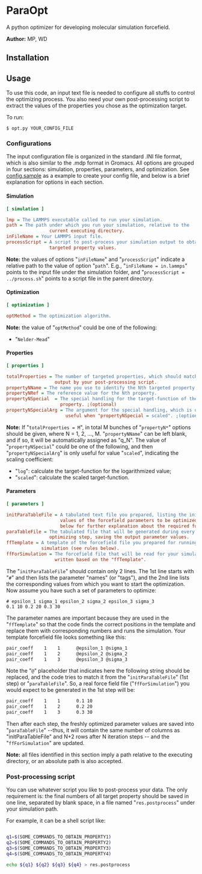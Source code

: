 # ParaOpt

A python optimizer for developing molecular simulation forcefield.

**Author:** MP, WD

## Installation

### 

## Usage

To use this code, an input text file is needed to configure all stuffs to
control the optimizing process. You also need your own post-processing script
to extract the values of the properties you chose as the optimization target.

To run:

    $ opt.py YOUR_CONFIG_FILE

### Configurations

The input configuration file is organized in the standard .INI file format,
which is also similar to the .mdp format in Gromacs. All options are grouped
in four sections: simulation, properties, parameters, and optimization.
See [config.sample] as a example to create your config file, and below is a 
brief explanation for options in each section.

#### Simulation
```Ini
[ simulation ]

lmp = The LAMMPS executable called to run your simulation.
path = The path under which you run your simulation, relative to the 
                current executing directory.
inFileName = Your LAMMPS input file.
processScript = A script to post-process your simulation output to obtain 
                targeted property values.
```
**Note:** the values of options "`inFileName`" and "`processScript`" indicate a
relative path to the value of option "`path`". E.g., "`inFileName = in.lammps`"
points to the input file under the simulation folder, and "`processScript = 
../process.sh`" points to a script file in the parent directory.

#### Optimization
```Ini
[ optimization ]

optMethod = The optimization algorithm. 
```
**Note:** the value of "`optMethod`" could be one of the following:
 - "`Nelder-Mead`"

#### Properties
```Ini
[ properties ]

totalProperties = The number of targeted properties, which should match the
                  output by your post-processing script.
propertyNName = The name you use to identify the Nth targeted property.
propertyNRef = The reference value for the Nth property.
propertyNSpecial  = The special handling for the target-function of the Nth 
                    property. ;(optional)
propertyNSpecialArg = The argument for the special handling, which is only 
                      useful when "propertyNSpecial = scaled". ;(optional)
```
**Note:** If "`totalProperties = M`", in total M bunches of "`propertyN*`"
options should be given, where N = 1, 2, ..., M. 
"`propertyNName`" can be left blank, and if so, it will be automatically 
assigned as "q_N".
The value of "`propertyNSpecial`" could be one of the following, and then 
"`propertyNSpecialArg`" is only useful for value "`scaled`", indicating the 
scaling coefficient:
 - "`log`": calculate the target-function for the logarithmized value;
 - "`scaled`": calculate the scaled target-function.

#### Parameters
```Ini
[ parameters ]

initParaTableFile = A tabulated text file you prepared, listing the initial 
                    values of the forcefield parameters to be optimized (see 
                    below for further explanation about the required format).
paraTableFile = The tabulated file that will be generated during every 
                optimizing step, saving the output parameter values. 
ffTemplate = A template of the forcefield file you prepared for running the 
             simulation (see rules below).
ffForSimulation = The forcefield file that will be read for your simulation, 
                  written based on the "ffTemplate".
```
The "`initParaTableFile`" should contain only 2 lines. The 1st line starts 
with "`#`" and then lists the parameter "names" (or "tags"), and the 2nd
line lists the corresponding values from which you want to start the 
optimization. Now assume you have such a set of parameters to optimize:
```
# epsilon_1 sigma_1 epsilon_2 sigma_2 epsilon_3 sigma_3
0.1 10 0.2 20 0.3 30
```
The parameter names are important because they are used in the "`ffTemplate`" 
so that the code finds the correct positions in the template and replace them 
with corresponding numbers and runs the simulation. Your template forcefield 
file looks something like this:
```bash
pair_coeff    1    1	  @epsilon_1 @sigma_1
pair_coeff    1    2	  @epsilon_2 @sigma_2 
pair_coeff    1    3	  @epsilon_3 @sigma_3 
```
Note the "`@`" placeholder that indicates here the following string should be 
replaced, and the code tries to match it from the "`initParaTableFile`" (1st 
step) or "`paraTableFile`". So, a real force field file ("`ffForSimulation`") 
you would expect to be generated in the 1st step will be:
```bash
pair_coeff    1    1	  0.1 10 
pair_coeff    1    2	  0.2 20 
pair_coeff    1    3	  0.3 30 
```
Then after each step, the freshly optimized parameter values are saved into 
"`paraTableFile`" --thus, it will contain the same number of columns as 
"initParaTableFile" and N+2 rows after N iteration steps -- and the 
"`ffForSimulation`" are updated.

**Note:** all files identified in this section imply a path relative to the 
executing directory, or an absolute path is  also accepted.


### Post-processing script

You can use whatever script you like to post-process your data. The only 
requirement is: the final numbers of all target property should be saved in
one line, separated by blank space, in a file named "`res.postprocess`" under 
your simulation path.

For example, it can be a shell script like:
```bash

q1=$(SOME_COMMANDS_TO_OBTAIN_PROPERTY1)
q2=$(SOME_COMMANDS_TO_OBTAIN_PROPERTY2)
q3=$(SOME_COMMANDS_TO_OBTAIN_PROPERTY3)
q4=$(SOME_COMMANDS_TO_OBTAIN_PROPERTY4)

echo ${q1} ${q2} ${q3} ${q4} > res.postprocess
```

[config.sample]: https://github.com/wdingsjtu/ParaOpt/blob/master/config.sample
